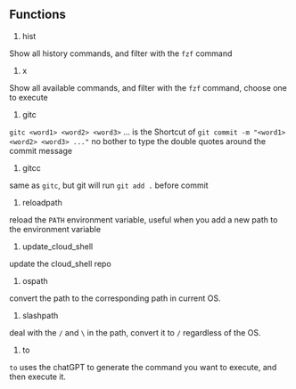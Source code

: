 ## Functions
1. hist

Show all history commands, and filter with the `fzf` command

1. x

Show all available commands, and filter with the `fzf` command, choose one to execute

1. gitc

`gitc <word1> <word2> <word3>` ... is the Shortcut of  `git commit -m "<word1> <word2> <word3> ..."`
no bother to type the double quotes around the commit message

1. gitcc

same as `gitc`, but git will run `git add .` before commit

1. reloadpath

reload the `PATH` environment variable, useful when you add a new path to the environment variable

1. update_cloud_shell

update the cloud_shell repo

1. ospath

convert the path to the corresponding path in current OS.

1. slashpath

deal with the `/` and `\` in the path, convert it to `/` regardless of the OS.

1. to

`to` uses the chatGPT to generate the command you want to execute, and then execute it.